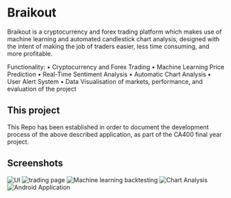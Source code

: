 # Braikout

Braikout is a cryptocurrency and forex trading platform which makes use of machine learning and automated candlestick chart analysis, designed with the intent of making the job of traders easier, less time consuming, and more profitable. 

Functionality:
•	Cryptocurrency and Forex Trading
•	Machine Learning Price Prediction 
•	Real-Time Sentiment Analysis
•	Automatic Chart Analysis
•	User Alert System
•	Data Visualisation of markets, performance, and evaluation of the project

## This project
This Repo has been established in order to document the development process of the above described application, as part of the CA400 final year project. 

## Screenshots
![UI](http://i66.tinypic.com/wsocic.jpg)
![trading page](http://i65.tinypic.com/okrght.jpg)
![Machine learning backtesting](http://i64.tinypic.com/acbe3k.jpg)
![Chart Analysis](http://i63.tinypic.com/2hweemx.jpg)
![Android Application](http://i68.tinypic.com/x5seww.jpg)
